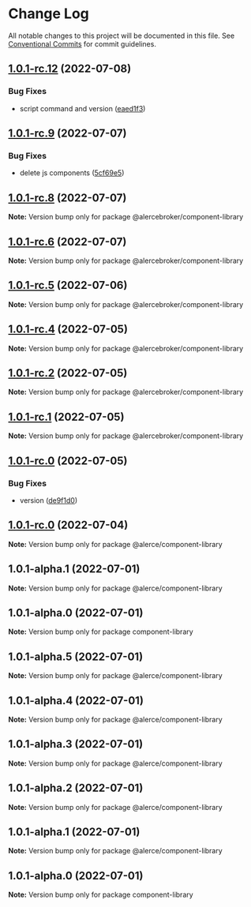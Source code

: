 # Change Log

All notable changes to this project will be documented in this file.
See [Conventional Commits](https://conventionalcommits.org) for commit guidelines.

## [1.0.1-rc.12](https://github.com/alercebroker/frontendcitos/compare/v1.0.1-rc.11...v1.0.1-rc.12) (2022-07-08)


### Bug Fixes

* script command and version ([eaed1f3](https://github.com/alercebroker/frontendcitos/commit/eaed1f39728678a75a55f78a44c86cc6defad170))





## [1.0.1-rc.9](https://github.com/alercebroker/frontendcitos/compare/v1.0.1-rc.8...v1.0.1-rc.9) (2022-07-07)


### Bug Fixes

* delete js components ([5cf69e5](https://github.com/alercebroker/frontendcitos/commit/5cf69e5b65fd63002b375917ba32fc3b06ab3e74))





## [1.0.1-rc.8](https://github.com/alercebroker/frontendcitos/compare/v1.0.1-rc.7...v1.0.1-rc.8) (2022-07-07)

**Note:** Version bump only for package @alercebroker/component-library





## [1.0.1-rc.6](https://github.com/alercebroker/frontendcitos/compare/v1.0.1-rc.5...v1.0.1-rc.6) (2022-07-07)

**Note:** Version bump only for package @alercebroker/component-library





## [1.0.1-rc.5](https://github.com/alercebroker/frontendcitos/compare/v1.0.1-rc.4...v1.0.1-rc.5) (2022-07-06)

**Note:** Version bump only for package @alercebroker/component-library





## [1.0.1-rc.4](https://github.com/alercebroker/frontendcitos/compare/v1.0.1-rc.3...v1.0.1-rc.4) (2022-07-05)

**Note:** Version bump only for package @alercebroker/component-library





## [1.0.1-rc.2](https://github.com/alercebroker/frontendcitos/compare/v1.0.1-rc.1...v1.0.1-rc.2) (2022-07-05)

**Note:** Version bump only for package @alercebroker/component-library





## [1.0.1-rc.1](https://github.com/alercebroker/frontendcitos/compare/v1.0.1-rc.0...v1.0.1-rc.1) (2022-07-05)

**Note:** Version bump only for package @alercebroker/component-library





## [1.0.1-rc.0](https://github.com/alercebroker/frontendcitos/compare/v1.0.1-rc.9...v1.0.1-rc.0) (2022-07-05)


### Bug Fixes

* version ([de9f1d0](https://github.com/alercebroker/frontendcitos/commit/de9f1d0cc072d416531af3ed979a0a85f795aa12))





## [1.0.1-rc.0](https://github.com/alercebroker/frontendcitos/compare/@alerce/component-library@1.0.1-alpha.1...@alerce/component-library@1.0.1-rc.0) (2022-07-04)

**Note:** Version bump only for package @alerce/component-library





## 1.0.1-alpha.1 (2022-07-01)

**Note:** Version bump only for package @alerce/component-library





## 1.0.1-alpha.0 (2022-07-01)

**Note:** Version bump only for package component-library





## 1.0.1-alpha.5 (2022-07-01)

**Note:** Version bump only for package @alerce/component-library





## 1.0.1-alpha.4 (2022-07-01)

**Note:** Version bump only for package @alerce/component-library





## 1.0.1-alpha.3 (2022-07-01)

**Note:** Version bump only for package @alerce/component-library





## 1.0.1-alpha.2 (2022-07-01)

**Note:** Version bump only for package @alerce/component-library





## 1.0.1-alpha.1 (2022-07-01)

**Note:** Version bump only for package @alerce/component-library





## 1.0.1-alpha.0 (2022-07-01)

**Note:** Version bump only for package component-library
